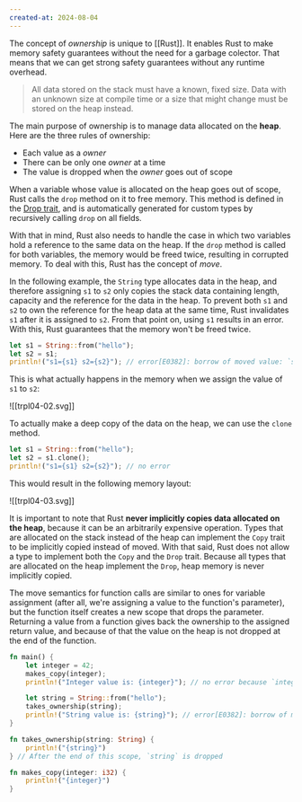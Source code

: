 ```yaml
---
created-at: 2024-08-04
---
```


The concept of _ownership_ is unique to [[Rust]]. It enables Rust to make memory safety guarantees without the need for a garbage colector. That means that we can get strong safety guarantees without any runtime overhead.

> All data stored on the stack must have a known, fixed size. Data with an unknown size at compile time or a size that might change must be stored on the heap instead.

The main purpose of ownership is to manage data allocated on the **heap**. Here are the three rules of ownership:

- Each value as a _owner_
- There can be only one _owner_ at a time
- The value is dropped when the _owner_ goes out of scope

When a variable whose value is allocated on the heap goes out of scope, Rust calls the `drop` method on it to free memory. This method is defined in the [Drop trait](https://doc.rust-lang.org/std/ops/trait.Drop.html), and is automatically generated for custom types by recursively calling `drop` on all fields.

With that in mind, Rust also needs to handle the case in which two variables hold a reference to the same data on the heap. If the `drop` method is called for both variables, the memory would be freed twice, resulting in corrupted memory. To deal with this, Rust has the concept of _move_.

In the following example, the `String` type allocates data in the heap, and therefore assigning `s1` to `s2` only copies the stack data containing length, capacity and the reference for the data in the heap. To prevent both `s1` and `s2` to own the reference for the heap data at the same time, Rust invalidates `s1` after it is assigned to `s2`. From that point on, using `s1` results in an error. With this, Rust guarantees that the memory won't be freed twice.

```rust
let s1 = String::from("hello");
let s2 = s1;
println!("s1={s1} s2={s2}"); // error[E0382]: borrow of moved value: `s1`
```

This is what actually happens in the memory when we assign the value of `s1` to `s2`:

![[trpl04-02.svg]]

To actually make a deep copy of the data on the heap, we can use the `clone` method.

```rust
let s1 = String::from("hello");
let s2 = s1.clone();
println!("s1={s1} s2={s2}"); // no error
```

This would result in the following memory layout:

![[trpl04-03.svg]]

It is important to note that Rust **never implicitly copies data allocated on the heap**, because it can be an arbitrarily expensive operation. Types that are allocated on the stack instead of the heap can implement the `Copy` trait to be implicitly copied instead of moved. With that said, Rust does not allow a type to implement both the `Copy` and the `Drop` trait. Because all types that are allocated on the heap implement the `Drop`, heap memory is never implicitly copied.

The move semantics for function calls are similar to ones for variable assignment (after all, we're assigning a value to the function's parameter), but the function itself creates a new scope that drops the parameter. Returning a value from a function gives back the ownership to the assigned return value, and because of that the value on the heap is not dropped at the end of the function.

```rust
fn main() {
    let integer = 42;
    makes_copy(integer);
    println!("Integer value is: {integer}"); // no error because `integer` is copied

    let string = String::from("hello");
    takes_ownership(string);
    println!("String value is: {string}"); // error[E0382]: borrow of moved value: `string`
}

fn takes_ownership(string: String) {
    println!("{string}")
} // After the end of this scope, `string` is dropped

fn makes_copy(integer: i32) {
    println!("{integer}")
}
```
